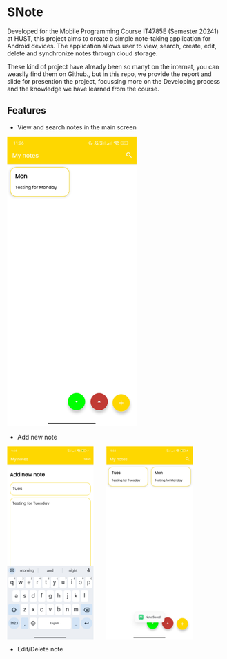 # SNote

Developed for the Mobile Programming Course IT4785E (Semester 20241) at HUST, this project 
aims to create a simple note-taking application for Android devices. The application allows user to 
view, search, create, edit, delete and synchronize notes through cloud storage.

These kind of project have already been so manyt on the internat, you can weasily find them on Github., but in this repo,
we provide the report and slide for presention the project, focussing more on the Developing process and the knowledge we have learned from the course.


## Features

- View and search notes in the main screen

<img src="assets/HomeFragment.jpg" alt="HomeFragment" width="300">

- Add new note

<div style="display: flex;">
  <img src="assets/AddNoteFragment.jpg" alt="HomeFragment" width="200" style="margin-right: 30px;">
  <img src="assets/AddNoteFragment2.jpg" alt="HomeFragment" width="200">
</div>



- Edit/Delete note

